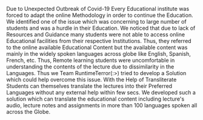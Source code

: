 Due to Unexpected Outbreak of Covid-19 Every Educational institute was forced to adapt the online Methodology in order to continue the Education.
We identified one of the issue which was concerning to large number of students and was a hurdle in their Education.
We noticed that due to lack of Resources and Guidance many students were not able to access online Educational facilities from their respective Institutions. Thus, they referred to the online available Educational Content but the available content was mainly in the widely spoken languages across globe like English, Spanish, French, etc. 
Thus, Remote learning students were uncomfortable in understanding the contents of the lecture due to dissimilarity in the Languages.
Thus we Team RuntimeTerror(:>) tried to develop a Solution which could help overcome this issue.
With the Help of Transliterate Students can themselves translate the lectures into their Preferred Languages without any external help within few secs.
We developed such a solution which can translate the educational content including lecture's audio, lecture notes and assignments in more than 100 languages spoken all across the Globe.
